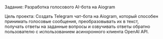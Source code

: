 Задание:
   Разработка голосового AI-бота на Aiogram

Цель проекта:
   Создать Telegram чат-бота на Aiogram, который способен принимать голосовые сообщения, преобразовывать их в текст, получать ответы на заданные вопросы и озвучивать ответы обратно пользователю с использованием асинхронного клиента OpenAI API.
